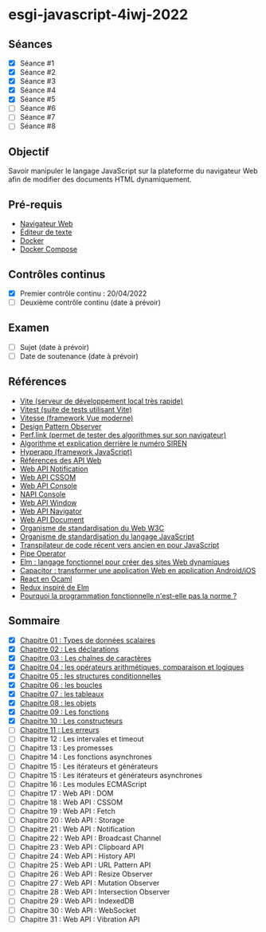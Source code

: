 # esgi-javascript-4iwj-2022

## Séances

- [X] Séance #1
- [X] Séance #2
- [X] Séance #3
- [X] Séance #4
- [X] Séance #5
- [ ] Séance #6
- [ ] Séance #7
- [ ] Séance #8

## Objectif

Savoir manipuler le langage JavaScript sur la plateforme du navigateur Web afin de modifier des documents HTML dynamiquement.

## Pré-requis

- [Navigateur Web](https://www.google.com/chrome/index.html)
- [Éditeur de texte](https://code.visualstudio.com/)
- [Docker](https://www.docker.com/)
- [Docker Compose](https://docs.docker.com/compose/)

## Contrôles continus

- [X] Premier contrôle continu : 20/04/2022
- [ ] Deuxième contrôle continu (date à prévoir)

## Examen

- [ ] Sujet (date à prévoir)
- [ ] Date de soutenance (date à prévoir)

## Références

- [Vite (serveur de développement local très rapide)](https://vitejs.dev/)
- [Vitest (suite de tests utilisant Vite)](https://vitest.dev/)
- [Vitesse (framework Vue moderne)](https://github.com/antfu/vitesse)
- [Design Pattern Observer](https://refactoring.guru/design-patterns/observer)
- [Perf.link (permet de tester des algorithmes sur son navigateur)](https://perf.link)
- [Algorithme et explication derrière le numéro SIREN](https://fr.wikipedia.org/wiki/Syst%C3%A8me_d%27identification_du_r%C3%A9pertoire_des_entreprises)
- [Hyperapp (framework JavaScript)](https://github.com/JorgeBucaran/hyperapp)
- [Références des API Web](https://developer.mozilla.org/en-US/docs/Web/API)
- [Web API Notification](https://developer.mozilla.org/en-US/docs/Web/API/Notification/Notification)
- [Web API CSSOM](https://developer.mozilla.org/en-US/docs/Web/API/CSS_Object_Model)
- [Web API Console](https://developer.mozilla.org/en-US/docs/Web/API/console)
- [NAPI Console](https://nodejs.org/dist/latest-v17.x/docs/api/console.html)
- [Web API Window](https://developer.mozilla.org/en-US/docs/Web/API/Window)
- [Web API Navigator](https://developer.mozilla.org/en-US/docs/Web/API/Window/navigator)
- [Web API Document](https://developer.mozilla.org/en-US/docs/Web/API/Window/document)
- [Organisme de standardisation du Web W3C](https://www.w3.org/)
- [Organisme de standardisation du langage JavaScript](https://www.ecma-international.org/publications-and-standards/standards/ecma-262/)
- [Transpilateur de code récent vers ancien en pour JavaScript](https://babeljs.io/)
- [Pipe Operator](https://2ality.com/2022/01/pipe-operator.html)
- [Elm : langage fonctionnel pour créer des sites Web dynamiques](https://elm-lang.org/)
- [Capacitor : transformer une application Web en application Android/iOS](https://capacitorjs.com/)
- [React en Ocaml](https://reasonml.github.io/reason-react/)
- [Redux inspiré de Elm](https://redux.js.org/understanding/history-and-design/prior-art#elm)
- [Pourquoi la programmation fonctionnelle n'est-elle pas la norme ?](https://www.youtube.com/watch?v=QyJZzq0v7Z4&t=19s)

## Sommaire

- [X] [Chapitre 01 : Types de données scalaires](./chapitre-01)
- [X] [Chapitre 02 : Les déclarations](./chapitre-02)
- [X] [Chapitre 03 : Les chaînes de caractères](./chapitre-03)
- [X] [Chapitre 04 : les opérateurs arithmétiques, comparaison et logiques](./chapitre-04)
- [X] [Chapitre 05 : les structures conditionnelles](./chapitre-05)
- [X] [Chapitre 06 : les boucles](./chapitre-06)
- [X] [Chapitre 07 : les tableaux](./chapitre-07)
- [X] [Chapitre 08 : les objets](./chapitre-08)
- [X] [Chapitre 09 : Les fonctions](./chapitre-09)
- [X] [Chapitre 10 : Les constructeurs](./chapitre-10)
- [ ] [Chapitre 11 : Les erreurs](./chapitre-11)
- [ ] Chapitre 12 : Les intervales et timeout
- [ ] Chapitre 13 : Les promesses
- [ ] Chapitre 14 : Les fonctions asynchrones
- [ ] Chapitre 15 : Les itérateurs et générateurs
- [ ] Chapitre 15 : Les itérateurs et générateurs asynchrones
- [ ] Chapitre 16 : Les modules ECMAScript
- [ ] Chapitre 17 : Web API : DOM
- [ ] Chapitre 18 : Web API : CSSOM
- [ ] Chapitre 19 : Web API : Fetch
- [ ] Chapitre 20 : Web API : Storage
- [ ] Chapitre 21 : Web API : Notification
- [ ] Chapitre 22 : Web API : Broadcast Channel
- [ ] Chapitre 23 : Web API : Clipboard API
- [ ] Chapitre 24 : Web API : History API
- [ ] Chapitre 25 : Web API : URL Pattern API
- [ ] Chapitre 26 : Web API : Resize Observer
- [ ] Chapitre 27 : Web API : Mutation Observer
- [ ] Chapitre 28 : Web API : Intersection Observer
- [ ] Chapitre 29 : Web API : IndexedDB
- [ ] Chapitre 30 : Web API : WebSocket
- [ ] Chapitre 31 : Web API : Vibration API
